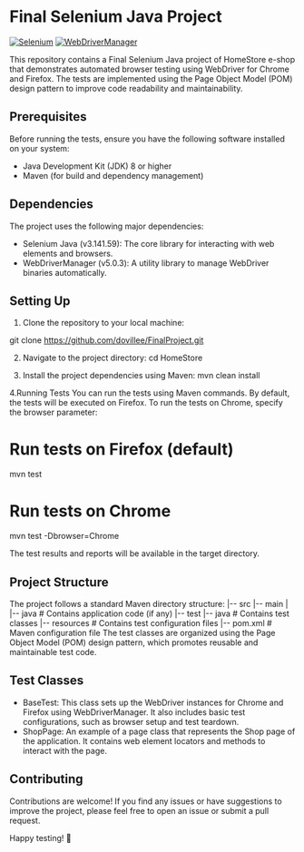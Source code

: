 # Final Selenium Java Project

[![Selenium](https://img.shields.io/badge/Selenium-3.141.59-green.svg)](https://www.selenium.dev/)
[![WebDriverManager](https://img.shields.io/badge/WebDriverManager-5.0.3-green.svg)](https://github.com/bonigarcia/webdrivermanager)

This repository contains a Final Selenium Java project of HomeStore e-shop that demonstrates automated browser testing using WebDriver for Chrome and Firefox. The tests are implemented using the Page Object Model (POM) design pattern to improve code readability and maintainability.

## Prerequisites

Before running the tests, ensure you have the following software installed on your system:

- Java Development Kit (JDK) 8 or higher
- Maven (for build and dependency management)

## Dependencies

The project uses the following major dependencies:

- Selenium Java (v3.141.59): The core library for interacting with web elements and browsers.
- WebDriverManager (v5.0.3): A utility library to manage WebDriver binaries automatically.

## Setting Up

1. Clone the repository to your local machine:
   
git clone https://github.com/dovillee/FinalProject.git

2. Navigate to the project directory:
cd HomeStore

3. Install the project dependencies using Maven:
mvn clean install

4.Running Tests
You can run the tests using Maven commands. By default, the tests will be executed on Firefox. To run the tests on Chrome, specify the browser parameter:

# Run tests on Firefox (default)
mvn test

# Run tests on Chrome
mvn test -Dbrowser=Chrome

The test results and reports will be available in the target directory.

## Project Structure
The project follows a standard Maven directory structure:
|-- src
    |-- main
    |   |-- java             # Contains application code (if any)
    |-- test
        |-- java             # Contains test classes
        |-- resources        # Contains test configuration files
|-- pom.xml                  # Maven configuration file
The test classes are organized using the Page Object Model (POM) design pattern, which promotes reusable and maintainable test code.


## Test Classes
- BaseTest: This class sets up the WebDriver instances for Chrome and Firefox using WebDriverManager. It also includes basic test configurations, such as browser setup and test teardown.
- ShopPage: An example of a page class that represents the Shop page of the application. It contains web element locators and methods to interact with the page.


## Contributing
Contributions are welcome! If you find any issues or have suggestions to improve the project, please feel free to open an issue or submit a pull request.


Happy testing! 🚀
